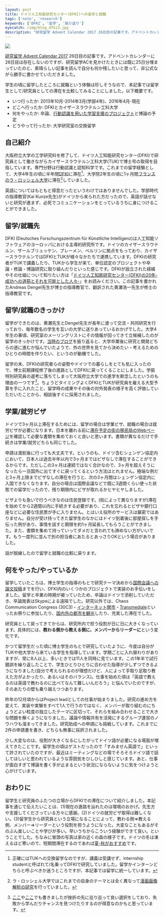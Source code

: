 ```yaml
---
layout: post
title: ドイツ人工知能研究センター(DFKI)への留学と就職
tags: ['note', 'research']
keywords: ['DFKI', '留学', '振り返り']
eyecatch: /img/blog_dfki3.jpg
description: "研究留学 Advent Calendar 2017 26日目の記事です。アドベントカレンダーに26日目は存在しないのですが、研究留学ACを見かけたときには既に25日分埋まっていたのと、素晴らしい記事を読んで自分も何か残したいと思って、非公式ながら勝手に書かせていただきました。"
---
```


![ ](/img/blog_dfki3.jpg)

[研究留学 Advent Calendar 2017](https://adventar.org/calendars/2562) 26日目の記事です。アドベントカレンダーに26日目は存在しないのですが、研究留学ACを見かけたときには既に25日分埋まっていたのと、素晴らしい記事を読んで自分も何か残したいと思って、非公式ながら勝手に書かせていただきました。

学生の頃に留学したところに就職という体験は珍しそうなので、本記事では留学生として/研究員としての滞在を比較してみることにしました。以下概要です。

* いつ行ったか: 2013年10月-2014年3月(学部4年)、2016年4月-現在
* どこへ行ったか: DFKIとカイザースラウテルン工科大学
* 何をやったか: 卒論、[行動認識を用いた学習支援のプロジェクト](https://www.dfki.de/web/presse/pressemitteilung/2017/HyperMind)と博論の予定
* どうやって行ったか: 大学研究室の交換留学

## 自己紹介

大阪府立大学の工学研究科を修了して、ドイツ人工知能研究センター(DFKI)で研究員として働きながらカイザースラウテルン工科大学(TUK)で博士号の取得を目指しています。専門分野は行動認識と認知科学です。これまでの留学経験として、大学4年生の頃に半年間[DFKI](/ja/posts/life-in-germany/)に滞在[^1]、大学院2年生の頃に1ヶ月間[フランスのラ・ロッシェル大学](/ja/posts/1st-week-in-france/)に滞在[^2]していました。

英語についてはもともと得意だったというわけではありませんでした。学部時代の指導教官(Kai Kunze先生)がドイツから来られた方だったので、英語が話せないと研究が進まず、必死でコミュニケーションをとっているうちに身につけることができました。

## 留学/就職先

DFKI (Deutsches Forschungszentrum für Künstliche Intelligenz)は人工知能ソフトウェアのヨーロッパにおける主導的研究所です。ドイツのカイザースラウテルン、ザールブリュッケン、ブレーメン、ベルリンに拠点をもっており、カイザースラウテルンではDFKIとTUKが様々なかたちで連携しています。DFKIの研究者がTUKで講義したり、TUKから学生が来て、単位認定のプロジェクトや卒論・修論・博論研究に取り組んだりといった感じです。DFKIが設立された経緯やその仕組について知りたい方は「[ドイツ人工知能研究センター(DFKI)の20年-成功への道筋とそれを可能とした人々-](https://ipsj.ixsq.nii.ac.jp/ej/?action=pages_view_main&active_action=repository_view_main_item_detail&item_id=60982&item_no=1&page_id=13&block_id=8)」をお読みください。この記事を書かれたAndreas Dengel先生が博士の指導教官で、翻訳された黄瀬浩一先生が修士の指導教官です。

## 留学/就職のきっかけ

留学ができたのは、黄瀬先生とDengel先生が長年に渡って交流・共同研究を行っており、毎年数名の学生を互いの大学に送りあっているおかげでした。大学4年生の春頃、研究室のメーリングリストにその情報が回ってきて立候補したのが留学のきっかけです。[当時のブログ](/ja/posts/dfki/)を振り返ると、大学卒業後に研究と開発どちらの道に進むか悩んでいたようで、外の世界を見てから決めたい・考えるためのひとりの時間を作りたい、というのが動機でした。

留学の末、DFKIの研究者らの姿勢やドイツでの暮らしをとても気に入ったので、博士前期課程修了後の進路としてDFKIに戻ってくることにしました。学振特別研究員の選考に落ちてしまって大阪府立大学での進学を断念したというのも理由の一つです[^3]。ちょうどタイミングよくDFKIとTUKが研究員を雇える大型予算を手に入れたこと、留学時の成果やその後の対外発表の様子を高く評価していただいたことから、相談後すぐに採用されました。

## 学業/就労ビザ

ドイツで3ヶ月以上滞在するためには、留学の場合は学業ビザ、就職の場合は就労ビザが必要になります。日本を離れる前に[滞在予定の街の移民局のWebページ](https://www.kaiserslautern-kreis.de/en/administration/immigration-authority.html)を確認して必要な書類を集めておくと良いと思います。書類が異なるだけで手続きは学業/就労どちらも同じでした。

申請は渡航後に行っても大丈夫です。というのも、ドイツ含むシェンゲン協定内において、日本人は過去半年以内で3ヶ月まではビザなしで滞在することができるからです。ただしこの3ヶ月は連続ではなく合計なので、3ヶ月を超えそうになったら一旦国外に出てすぐに戻ってくるという方法はとれません。極端な例だと3ヶ月上限までビザなしの滞在を行うと、次の3ヶ月間はシェンゲン協定内に入国できなくなります。自分の場合は国際会議などで既に3週間くらい使った状態での留学だったので、残り期限内にビザが取れるかヒヤヒヤしました。

ビザよりも急いで行うべきなのは住民登録です。(街によって異なりますが)滞在を始めてから2週間以内に手続きする必要があり、これを忘れるとビザや銀行口座などに必要な住民票が手に入りません。とはいえ役所のサービスは厳密ではありません。自分が受け持ってきた留学生のなかにはドイツ到着後に部屋探しを手伝った例があり、事情を話すと期限を約1ヶ月延長してもらうことができました。また、書類を集めて持っていってダメだと言われても諦めない方がいいです。もう一度列に並んで別の担当者にあたるとあっさりOKという場合がありました。

話が脱線したので留学と就職の比較に戻ります。

## 何をやった/やっているか

留学していたころは、博士学生の指導のもとで研究テーマ決めから[国際会議への論文投稿](/publications/#ishimaru2014blink)までを行い、DFKI内のいくつかのプロジェクトで実装のお手伝いをしました。留学と卒業の時期が被っていたため、卒論はドイツで添削していただき、卒論発表はSkypeによる遠隔でした。研究以外では、Chaos Communication Congress (30C3)・[インターネット闇市](/ja/posts/internet-black-market)・[Transmediale](/ja/posts/transmediale)といったお祭りに参加したり、[国内外の都市を観光](/tag/sightseeing/)したり、充実した滞在でした。

研究員として戻ってきてからは、研究所内で担う役割が日に日に大きくなっています。具体的には、**教わる側から教える側に、メンバーからリーダーに**という変化です。

かつて留学生だった頃に博士学生のもとで研究していたように、今度は自分がTUKや他大学から来ている学生を指導しています。学期ごとに入れ替わりがありますが、常に8人以上、多いときでは11人を同時に見ています。この1年半で試行錯誤を繰り返したことで、学生ひとりひとりに合わせた指導が少しずつできるようになりました(自分で考えられるのが理想だけど、人によって手取り足取り教えた方がよかったり、あるいはそのバランス)。仕事を始めた頃は「英語で教えるのは英語で教わるのに比べてなんて難しいんだろう」と悩んでいたのですが、そのあたりの壁も乗り越えつつあります。

昨年の12月頃からはProject leadとしての仕事が始まりました。研究の進め方を変えて、実装や実験をすべて1人で行うのではなく、メンバーが取り組むのにちょうどよい粒度の独立したテーマに区切って、それらを組み合わせることで大きな問題を解くようになりました。議論や情報共有を活発にするグループ運営のノウハウも溜まってきました。研究助成への申請にも挑戦しています。これまでに2件の申請書を書き、どちらも無事に採択されました。

少し大変なのは、役割が大きくなるにしたがってドイツ語が必要になる場面が増えてきたことです。留学生の頃はゲストだったので「すみません英語で」といって許されていたのですが、最近はミーティングなどの場でそろそろドイツ語で話してほしいと思われているような雰囲気をひしひしと感じています。あと、仕事が面白すぎて博論を書く手が止まるという状況にならないように気をつけようと心がけています。

## おわりに

留学生と研究員のふたつの立場からDFKIでの滞在について紹介しました。本記事を通じて伝えたいことは、(1)現在の進路を辿れたのは環境のおかげ。先生方や支援してくださっている方々に感謝。(2)ドイツの就労ビザ取得は難しくない。(3)留学生から研究員という立場になることによって、教わる側=>教える側、メンバー=>リーダーという役割を担うようになった。大変なこともあるがそのぶん楽しいことや学びが多い。早いうちからこういう経験ができて良い。ということでした。ちなみに冒頭の写真は家の近くの森の様子です。ドイツの冬は凍えるほど寒いので、短期間滞在するのであれば[夏-秋がおすすめ](/ja/posts/neuer-wein/)です。

[^1]: 正確にはTUKへの交換留学なのですが、講義は受講せず、internship studentと呼ばれて/名乗ってDFKIで研究していました。留学かインターンどちらと呼ぶべきか迷うところですが、本記事では留学に統一しています。

[^2]: ラ・ロッシェル大学ではこれまでの自身のテーマとは全く異なって[漫画画像解析の研究](/publications/#rigaud2016manga)を行っていました。

[^3]: [ここ](/ja/posts/towards-a-scientist/)や[ここ](/ja/posts/turning-everything-into-profit/)でも書きましたが挫折の先に巡り巡って良い選択をしており、失敗から学んだりチャンスを見つけたりするのが得意なのかもと思っています。